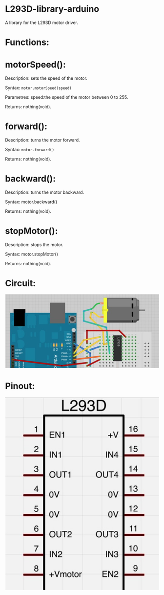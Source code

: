 # L293D-library-arduino

A library for the L293D motor driver.

# Functions:

# motorSpeed():
Description:
sets the speed of the motor.

Syntax:
`motor.motorSpeed(speed)`

Parametres:
speed:the speed of the motor between 0 to 255.

Returns:
nothing(void).


# forward():
Description:
turns the motor forward.

Syntax:
`motor.forward()`

Returns:
nothing(void).


# backward():
Description:
turns the motor backward.

Syntax:
motor.backward()

Returns:
nothing(void).


# stopMotor():
Description:
stops the motor.

Syntax:
motor.stopMotor()

Returns:
nothing(void).

# Circuit:

![Circuit](/L293Dlib/Circuit_Diagram.jpg)



# Pinout:

![Pinout](/L293Dlib/L293D_Pinout.jpg)
